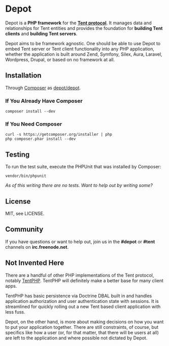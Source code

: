 Depot
=====

Depot is a **PHP framework** for the **[Tent protocol][1]**. It manages data and
relationships for Tent entities and provides the foundation for **building Tent
clients** and **building Tent servers**.

Depot aims to be framework agnostic. One should be able to use Depot to embed
Tent server or Tent client functionality into any PHP application, whether the
application is built around Zend, Symfony, Silex, Aura, Laravel, Wordpress,
Drupal, or based on no framework at all.


Installation
------------

Through [Composer][2] as [depot/depot][3].

### If You Already Have Composer

    composer install --dev


### If You Need Composer

    curl -s https://getcomposer.org/installer | php
    php composer.phar install --dev


Testing
-------

To run the test suite,  execute the PHPUnit that was installed by Composer:

    vendor/bin/phpunit

*As of this writing there are no tests. Want to help out by writing some?*


License
-------

MIT, see LICENSE.


Community
---------

If you have questions or want to help out, join us in the
**#depot** or **#tent** channels on **irc.freenode.net**.


Not Invented Here
-----------------

There are a handful of other PHP implementations of the Tent protocol, notably
[TentPHP][4]. TentPHP will definitely make a better base for many client apps.

TentPHP has basic persistence via Doctrine DBAL built in and handles application
authorization and user authentication state with sessions. It is streamlined for
quickly rolling out a new Tent based client application with less fuss.

Depot, on the other hand, is more about making decisions on how you want to put
your application together. There are still constraints, of course, but specifics
like how a user (or, for that matter, that there will be users at all) are left
to the application and where possible not dictated by Depot.


[1]: https://tent.io
[2]: http://getcomposer.org
[3]: https://packagist.org/packages/depot/depot
[4]: https://github.com/beberlei/TentPHP
